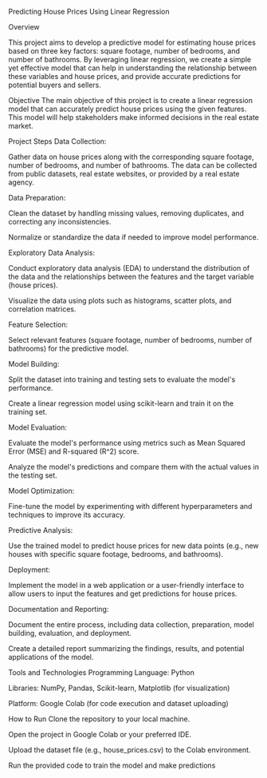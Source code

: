 Predicting House Prices Using Linear Regression

Overview

This project aims to develop a predictive model for estimating house prices based on three key factors: square footage, number of bedrooms, and number of bathrooms. By leveraging linear regression, we create a simple yet effective model that can help in understanding the relationship between these variables and house prices, and provide accurate predictions for potential buyers and sellers.

Objective
The main objective of this project is to create a linear regression model that can accurately predict house prices using the given features. This model will help stakeholders make informed decisions in the real estate market.

Project Steps
Data Collection:

Gather data on house prices along with the corresponding square footage, number of bedrooms, and number of bathrooms. The data can be collected from public datasets, real estate websites, or provided by a real estate agency.

Data Preparation:

Clean the dataset by handling missing values, removing duplicates, and correcting any inconsistencies.

Normalize or standardize the data if needed to improve model performance.

Exploratory Data Analysis:

Conduct exploratory data analysis (EDA) to understand the distribution of the data and the relationships between the features and the target variable (house prices).

Visualize the data using plots such as histograms, scatter plots, and correlation matrices.

Feature Selection:

Select relevant features (square footage, number of bedrooms, number of bathrooms) for the predictive model.

Model Building:

Split the dataset into training and testing sets to evaluate the model's performance.

Create a linear regression model using scikit-learn and train it on the training set.

Model Evaluation:

Evaluate the model's performance using metrics such as Mean Squared Error (MSE) and R-squared (R^2) score.

Analyze the model's predictions and compare them with the actual values in the testing set.

Model Optimization:

Fine-tune the model by experimenting with different hyperparameters and techniques to improve its accuracy.

Predictive Analysis:

Use the trained model to predict house prices for new data points (e.g., new houses with specific square footage, bedrooms, and bathrooms).

Deployment:

Implement the model in a web application or a user-friendly interface to allow users to input the features and get predictions for house prices.

Documentation and Reporting:

Document the entire process, including data collection, preparation, model building, evaluation, and deployment.

Create a detailed report summarizing the findings, results, and potential applications of the model.

Tools and Technologies
Programming Language: Python

Libraries: NumPy, Pandas, Scikit-learn, Matplotlib (for visualization)

Platform: Google Colab (for code execution and dataset uploading)

How to Run
Clone the repository to your local machine.

Open the project in Google Colab or your preferred IDE.

Upload the dataset file (e.g., house_prices.csv) to the Colab environment.

Run the provided code to train the model and make predictions
